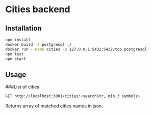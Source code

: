# Cities backend

## Installation  
```bash
npm install
docker build -t postgresql ./
docker run --name cities -p 127.0.0.1:5432:5432/tcp postgresql
npm test
npm start
```

## Usage

###List of cities
```bash
GET http://localhost:3001/cities:<searchStr, min 3 symbols>
```
Returns array of matched cities names in json.


 

